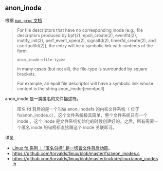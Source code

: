 ## anon_inode

根据 [`man proc` 文档](https://man7.org/linux/man-pages/man5/proc.5.html)

> For file descriptors that have no corresponding inode (e.g., file descriptors produced by bpf(2), epoll_create(2), eventfd(2),
> inotify_init(2),  perf_event_open(2),  signalfd(2),  timerfd_create(2), and userfaultfd(2)), the entry will be a symbolic link
> with contents of the form
>
>     anon_inode:<file-type>
>
> In many cases (but not all), the file-type is surrounded by square brackets.
>
> For example, an epoll file descriptor will have a symbolic link whose content is the string anon_inode:[eventpoll].

anon_inode 是一类匿名的文件描述符。

> 匿名 fd 背后的是一个叫做 anon_inodefs 的内核文件系统（ 位于 fs/anon_inodes.c），这个文件系统极其简单，整个文件系统只有一个 inode ，这个 inode 是文件系统初始化的时候创建好的。之后，所有需要一个匿名 inode 的句柄都直接跟这个 inode 关联即可。

详见

- [Linux fd 系列｜ “匿名句柄” 是一切皆文件背后功臣](https://archive.ph/7KWEl)。
- https://github.com/torvalds/linux/blob/master/fs/anon_inodes.c
- https://github.com/torvalds/linux/blob/master/include/linux/anon_inodes.h
